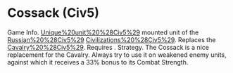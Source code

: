 # Cossack (Civ5)

Game Info.
[Unique%20unit%20%28Civ5%29](Unique) mounted unit of the [Russian%20%28Civ5%29](Russian) [Civilizations%20%28Civ5%29](civilization). Replaces the [Cavalry%20%28Civ5%29](Cavalry). Requires .
Strategy.
The Cossack is a nice replacement for the Cavalry. Always try to use it on weakened enemy units, against which it receives a 33% bonus to its Combat Strength.